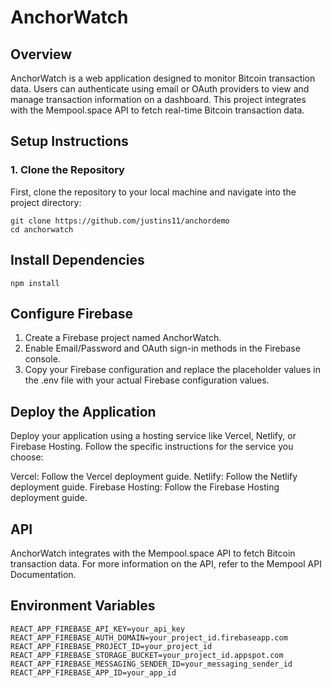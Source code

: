 # AnchorWatch

## Overview

AnchorWatch is a web application designed to monitor Bitcoin transaction data. Users can authenticate using email or OAuth providers to view and manage transaction information on a dashboard. This project integrates with the Mempool.space API to fetch real-time Bitcoin transaction data.

## Setup Instructions

### 1. Clone the Repository
First, clone the repository to your local machine and navigate into the project directory:
```
git clone https://github.com/justins11/anchordemo
cd anchorwatch
```
## Install Dependencies
```
npm install
```
## Configure Firebase
1. Create a Firebase project named AnchorWatch.
2. Enable Email/Password and OAuth sign-in methods in the Firebase console.
3. Copy your Firebase configuration and replace the placeholder values in the .env file with your actual Firebase configuration values.

## Deploy the Application
Deploy your application using a hosting service like Vercel, Netlify, or Firebase Hosting. Follow the specific instructions for the service you choose:

Vercel: Follow the Vercel deployment guide.
Netlify: Follow the Netlify deployment guide.
Firebase Hosting: Follow the Firebase Hosting deployment guide.


## API
AnchorWatch integrates with the Mempool.space API to fetch Bitcoin transaction data. For more information on the API, refer to the Mempool API Documentation.

## Environment Variables
```
REACT_APP_FIREBASE_API_KEY=your_api_key
REACT_APP_FIREBASE_AUTH_DOMAIN=your_project_id.firebaseapp.com
REACT_APP_FIREBASE_PROJECT_ID=your_project_id
REACT_APP_FIREBASE_STORAGE_BUCKET=your_project_id.appspot.com
REACT_APP_FIREBASE_MESSAGING_SENDER_ID=your_messaging_sender_id
REACT_APP_FIREBASE_APP_ID=your_app_id
```